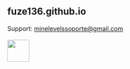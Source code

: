 ## fuze136.github.io

Support: minelevelssoporte@gmail.com
<br></br>
<a href="https://discord.com/invite/CpHyg3A4BJ"><img src="https://play-lh.googleusercontent.com/RSKcY3dSvYVqPgabkZ3xmAjzpOBKmgmMZNOxLvxeab3cHmrcFvW_DeIPY863FWA1sOA" height="50"></a>
